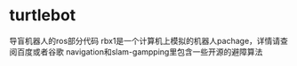 # turtlebot
导盲机器人的ros部分代码
rbx1是一个计算机上模拟的机器人pachage，详情请查阅百度或者谷歌
navigation和slam-gampping里包含一些开源的避障算法
